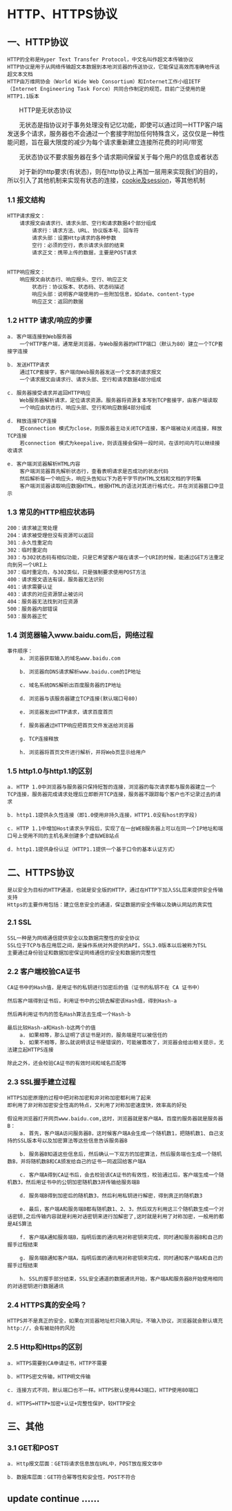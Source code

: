 # HTTP、HTTPS协议

## 一、HTTP协议
	HTTP的全称是Hyper Text Transfer Protocol，中文名叫作超文本传输协议
	HTTP协议是用于从网络传输超文本数据到本地浏览器的传送协议，它能保证高效而准确地传送超文本文档
	HTTP由万维网协会（World Wide Web Consortium）和Internet工作小组IETF（Internet Engineering Task Force）共同合作制定的规范，目前广泛使用的是HTTP1.1版本
	
&nbsp;&nbsp;&nbsp;&nbsp;&nbsp;&nbsp; HTTP是无状态协议

&nbsp;&nbsp;&nbsp;&nbsp;&nbsp;&nbsp; 无状态是指协议对于事务处理没有记忆功能，即使可以通过同一HTTP客户端发送多个请求，服务器也不会通过一个套接字附加任何特殊含义，这仅仅是一种性能问题，旨在最大限度的减少为每个请求重新建立连接所花费的时间/带宽

&nbsp;&nbsp;&nbsp;&nbsp;&nbsp;&nbsp; 无状态协议不要求服务器在多个请求期间保留关于每个用户的信息或者状态

&nbsp;&nbsp;&nbsp;&nbsp;&nbsp;&nbsp; 对于新的http要求(有状态)，则在http协议上再加一层用来实现我们的目的，所以引入了其他机制来实现有状态的连接，[cookie及session](https://github.com/zexiangzhang/network_protocol/blob/master/protocols/cookie_session.md)，等其他机制

### 1.1 报文结构
	HTTP请求报文：
		请求报文由请求行、请求头部、空行和请求数据4个部分组成
			请求行：请求方法、URL、协议版本号、回车符
			请求头部：设置Http请求的各种参数
			空行：必须的空行，表示请求头部的结束
			请求正文：携带上传的数据，主要是POST请求
		
		
	HTTP响应报文：
		响应报文由状态行、响应报头、空行、响应正文
			状态行：协议版本、状态码、状态码描述
			响应头部：说明客户端使用的一些附加信息，如date、content-type
			响应正文：返回的数据
		
### 1.2 HTTP 请求/响应的步骤
	a. 客户端连接到Web服务器
		一个HTTP客户端，通常是浏览器，与Web服务器的HTTP端口（默认为80）建立一个TCP套接字连接
		
	b. 发送HTTP请求
		通过TCP套接字，客户端向Web服务器发送一个文本的请求报文
		一个请求报文由请求行、请求头部、空行和请求数据4部分组成
		
	c. 服务器接受请求并返回HTTP响应
		Web服务器解析请求，定位请求资源。服务器将资源复本写到TCP套接字，由客户端读取
		一个响应由状态行、响应头部、空行和响应数据4部分组成
		
	d. 释放连接TCP连接
		若connection 模式为close，则服务器主动关闭TCP连接，客户端被动关闭连接，释放TCP连接
		若connection 模式为keepalive，则该连接会保持一段时间，在该时间内可以继续接收请求
		
	e. 客户端浏览器解析HTML内容
		客户端浏览器首先解析状态行，查看表明请求是否成功的状态代码
		然后解析每一个响应头，响应头告知以下为若干字节的HTML文档和文档的字符集
		客户端浏览器读取响应数据HTML，根据HTML的语法对其进行格式化，并在浏览器窗口中显示
		
### 1.3 常见的HTTP相应状态码
	200：请求被正常处理
	204：请求被受理但没有资源可以返回
	301：永久性重定向
	302：临时重定向
	303：与302状态码有相似功能，只是它希望客户端在请求一个URI的时候，能通过GET方法重定向到另一个URI上
	307：临时重定向，与302类似，只是强制要求使用POST方法
	400：请求报文语法有误，服务器无法识别
	401：请求需要认证
	403：请求的对应资源禁止被访问
	404：服务器无法找到对应资源
	500：服务器内部错误
	503：服务器正忙
	
### 1.4 浏览器输入www.baidu.com后，网络过程
	事件顺序：
		a. 浏览器获取输入的域名www.baidu.com
		
		b. 浏览器向DNS请求解析www.baidu.com的IP地址
		
		c. 域名系统DNS解析出百度服务器的IP地址
		
		d. 浏览器与该服务器建立TCP连接(默认端口号80)
		
		e. 浏览器发出HTTP请求，请求百度首页
		
		f. 服务器通过HTTP响应把首页文件发送给浏览器
		
		g. TCP连接释放
		
		h. 浏览器将首页文件进行解析，并将Web页显示给用户
		
### 1.5 http1.0与http1.1的区别
	a. HTTP 1.0中浏览器与服务器只保持短暂的连接，浏览器的每次请求都与服务器建立一个TCP连接，服务器完成请求处理后立即断开TCP连接，服务器不跟踪每个客户也不记录过去的请求
	
	b. http1.1提供永久性连接（即1.0使用非持久连接，HTTP1.0没有host的字段)
	
	c. HTTP 1.1中增加Host请求头字段后，实现了在一台WEB服务器上可以在同一个IP地址和端口号上使用不同的主机名来创建多个虚拟WEB站点
	
	d. http1.1提供身份认证（HTTP1.1提供一个基于口令的基本认证方式）
	
## 二、HTTPS协议
	是以安全为目标的HTTP通道，也就是安全版的HTTP，通过在HTTP下加入SSL层来提供安全传输支持
	Https的主要作用包括：建立信息安全的通道，保证数据的安全传输以及确认网站的真实性
	
### 2.1 SSL
	SSL一种是为网络通信提供安全以及数据完整性的安全协议
	SSL位于TCP与各应用层之间，是操作系统对外提供的API，SSL3.0版本以后被称为TSL
	主要通过身份验证和数据加密保证网络通信的安全和数据的完整性
	
### 2.2 客户端校验CA证书
	CA证书中的Hash值，是用证书的私钥进行加密后的值（证书的私钥不在 CA 证书中）
	
	然后客户端得到证书后，利用证书中的公钥去解密该Hash值，得到Hash-a
	
	然后再利用证书内的签名Hash算法去生成一个Hash-b
	
	最后比较Hash-a和Hash-b这两个的值
		a. 如果相等，那么证明了该证书是对的，服务端是可以被信任的
		b. 如果不相等，那么就说明该证书是错误的，可能被篡改了，浏览器会给出相关提示，无法建立起HTTPS连接
		
	除此之外，还会校验CA证书的有效时间和域名匹配等
	
### 2.3 SSL握手建立过程
	HTTPS加密原理的过程中把对称加密和非对称加密都利用了起来
	即利用了非对称加密安全性高的特点，又利用了对称加密速度快，效率高的好处
	
	假设用浏览器打开网页www.baidu.com,这时，浏览器就是客户端A，百度的服务器就是服务器B：
		a. 首先，客户端A访问服务器B，这时候客户端A会生成一个随机数1，把随机数1、自己支持的SSL版本号以及加密算法等这些信息告诉服务器B

		b. 服务器B知道这些信息后，然后确认一下双方的加密算法，然后服务端也生成一个随机数B，并将随机数B和CA颁发给自己的证书一同返回给客户端A 

		c. 客户端A得到CA证书后，会去校验该CA证书的有效性，校验通过后，客户端生成一个随机数3，然后用证书中的公钥加密随机数3并传输给服务端B

		d. 服务端B得到加密后的随机数3，然后利用私钥进行解密，得到真正的随机数3

		e. 最后，客户端A和服务端B都有随机数1、2、3，然后双方利用这三个随机数生成一个对话密钥,之后传输内容就是利用对话密钥来进行加解密了,这时就是利用了对称加密，一般用的都是AES算法
		
		f. 客户端A通知服务端B，指明后面的通讯用对称密钥来完成，同时通知服务器B和自己的握手过程结束
		
		g. 服务端B通知客户端A，指明后面的通讯用对称密钥来完成，同时通知客户端A和自己的握手过程结束
		
		h. SSL的握手部分结束，SSL安全通道的数据通讯开始，客户端A和服务器B开始使用相同的对话密钥进行数据通讯
	
### 2.4 HTTPS真的安全吗？
	HTTPS并不是真正的安全，如果在浏览器地址栏只输入网址，不输入协议，浏览器就会默认填充http://，会有被劫持的风险
	
### 2.5 Http和Https的区别
	a. HTTPS需要到CA申请证书，HTTP不需要
	
	b. HTTPS密文传输，HTTP明文传输
	
	c. 连接方式不同，默认端口也不一样。HTTPS默认使用443端口，HTTP使用80端口
	
	d. HTTPS=HTTP+加密+认证+完整性保护，较HTTP安全
	
## 三、其他

### 3.1 GET和POST
	a. Http报文层面：GET将请求信息放在URL中，POST放在报文体中
	
	b. 数据库层面：GET符合幂等性和安全性，POST不符合
	

## update continue ......